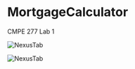 # MortgageCalculator
CMPE 277 Lab 1

![NexusTab](https://github.com/nkukday/MortgageCalculator/tree/master/screenshots/nexus_tab_1.png)

![NexusTab](https://github.com/nkukday/MortgageCalculator/tree/master/screenshots/nexus_tab_2.png)
